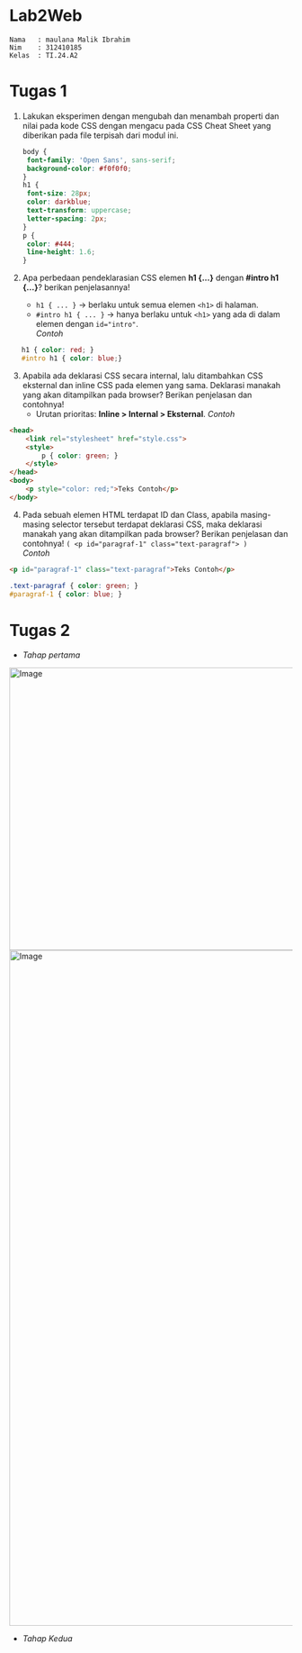 # Lab2Web
```
Nama   : maulana Malik Ibrahim
Nim    : 312410185
Kelas  : TI.24.A2
```

# Tugas 1

1. Lakukan eksperimen dengan mengubah dan menambah properti dan nilai pada kode CSS dengan mengacu pada CSS Cheat Sheet yang diberikan pada file terpisah dari modul ini.   
   ```css
   body {
    font-family: 'Open Sans', sans-serif;
    background-color: #f0f0f0;
   }
   h1 {
    font-size: 28px;
    color: darkblue;
    text-transform: uppercase;
    letter-spacing: 2px;
   }
   p {
    color: #444;
    line-height: 1.6;
   }
   ```
   
2. Apa perbedaan pendeklarasian CSS elemen **h1 {...}** dengan **#intro h1 {...}**? berikan penjelasannya!   
   - `h1 { ... }` → berlaku untuk semua elemen `<h1>` di halaman.
   - `#intro h1 { ... }` → hanya berlaku untuk `<h1>` yang ada di dalam elemen dengan `id="intro"`.  
   *Contoh*
  ```css
     h1 { color: red; }
     #intro h1 { color: blue;}
```

3. Apabila ada deklarasi CSS secara internal, lalu ditambahkan CSS eksternal dan inline CSS pada elemen yang sama. Deklarasi manakah yang akan ditampilkan pada browser? Berikan penjelasan dan contohnya!   
   - Urutan prioritas: **Inline > Internal > Eksternal**.
   *Contoh*
```html
<head>
    <link rel="stylesheet" href="style.css">
    <style>
        p { color: green; }
    </style>
</head>
<body>
    <p style="color: red;">Teks Contoh</p>
</body>
```

4.  Pada sebuah elemen HTML terdapat ID dan Class, apabila masing-masing selector tersebut terdapat deklarasi CSS, maka deklarasi manakah yang akan ditampilkan pada browser? Berikan penjelasan dan contohnya! `( <p id="paragraf-1" class="text-paragraf"> )`   
*Contoh*
```html
<p id="paragraf-1" class="text-paragraf">Teks Contoh</p>
```
```css
.text-paragraf { color: green; }
#paragraf-1 { color: blue; }
```

# Tugas 2
- _Tahap pertama_

 <img width="975" height="502" alt="Image" src="https://github.com/user-attachments/assets/bebb9139-487b-4791-8d1a-6bc5ed24b3f1" />

 <img width="1920" height="1200" alt="Image" src="https://github.com/user-attachments/assets/3aa74284-b9cd-44af-a66a-984700673610" />

 - _Tahap Kedua_

   
